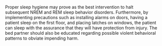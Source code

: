 Proper sleep hygiene may prove as the best intervention to halt subsequent NREM and REM sleep behavior disorders. Furthermore, by implementing precautions such as installing alarms on doors, having a patient sleep on the first floor, and placing latches on windows, the patient can sleep with the assurance that they will have protection from injury. The bed partner should also be educated regarding possible violent behavioral patterns to obviate impending harm.